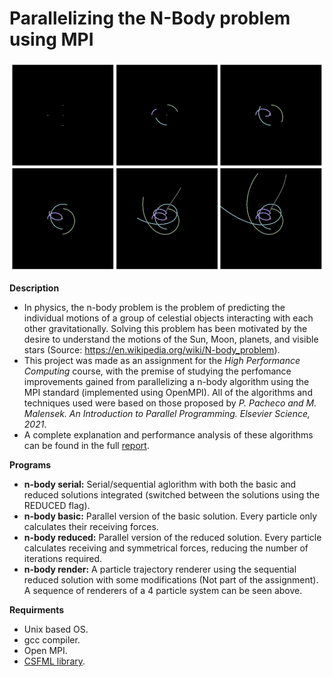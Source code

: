 # Parallelizing the N-Body problem using MPI

![alt text](https://github.com/dma-neves/nbody_problem_mpi/blob/main/other/render_grid.jpg)

**Description**
  - In physics, the n-body problem is the problem of predicting the individual motions of a group of celestial objects interacting with each other gravitationally. Solving this problem has been motivated by the desire to understand the motions of the Sun, Moon, planets, and visible stars (Source: https://en.wikipedia.org/wiki/N-body_problem).
  - This project was made as an assignment for the *High Performance Computing* course, with the premise of studying the perfomance improvements gained from parallelizing a n-body algorithm using the MPI standard (implemented using OpenMPI). All of the algorithms and techniques used were based on those proposed by *P. Pacheco and M. Malensek. An Introduction to Parallel Programming. Elsevier Science, 2021*.
  - A complete explanation and performance analysis of these algorithms can be found in the full [report](https://github.com/dma-neves/nbody_problem_mpi/blob/main/report/report.pdf).

**Programs**
  - **n-body serial:** Serial/sequential aglorithm with both the basic and reduced solutions integrated (switched between the solutions using the REDUCED flag).
  - **n-body basic:** Parallel version of the basic solution. Every particle only calculates their receiving forces.
  - **n-body reduced:** Parallel version of the reduced solution. Every particle calculates receiving and symmetrical forces, reducing the number of iterations required.
  - **n-body render:** A particle trajectory renderer using the sequential reduced solution with some modifications (Not part of the assignment). A sequence of renderers of a 4 particle system can be seen above.

**Requirments**
  - Unix based OS.
  - gcc compiler.
  - Open MPI.
  - [CSFML library](https://www.sfml-dev.org/download/csfml/).
